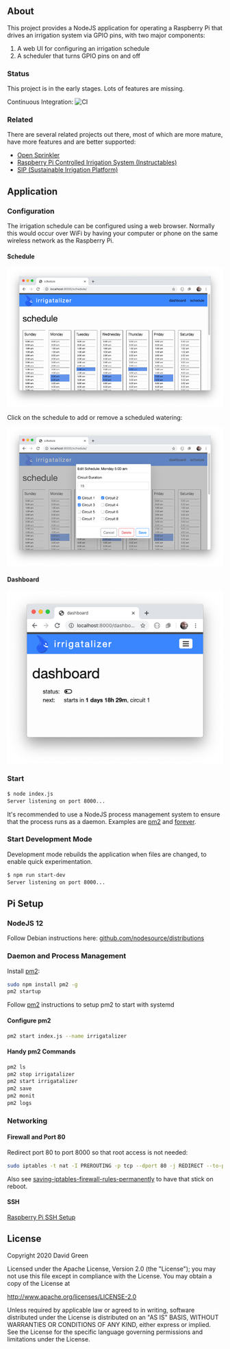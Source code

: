 ## About

This project provides a NodeJS application for operating a Raspberry Pi that drives an irrigation system via GPIO pins, with two major components:

1. A web UI for configuring an irrigation schedule
2. A scheduler that turns GPIO pins on and off

### Status

This project is in the early stages. Lots of features are missing.

Continuous Integration: ![CI](https://github.com/greensopinion/irrigatalizer/workflows/CI/badge.svg)

### Related

There are several related projects out there, most of which are more mature, have more features and are better supported:

- [Open Sprinkler](https://github.com/OpenSprinkler)
- [Raspberry Pi Controlled Irrigation System (Instructables)](https://www.instructables.com/id/Raspberry-Pi-Controlled-Irrigation-System/)
- [SIP (Sustainable Irrigation Platform)](https://dan-in-ca.github.io/SIP/)

## Application

### Configuration

The irrigation schedule can be configured using a web browser. Normally this would occur over WiFi by having your computer or phone on the same wireless network as the Raspberry Pi.

#### Schedule

![Schedule](dev-site/schedule.png)

Click on the schedule to add or remove a scheduled watering:

![Schedule](dev-site/schedule-entry.png)

#### Dashboard

![Dashboard](dev-site/dashboard.png)

### Start

```sh
$ node index.js
Server listening on port 8000...
```

It's recommended to use a NodeJS process management system to ensure that the process runs as a daemon. Examples are [pm2](https://pm2.io) and [forever](https://github.com/foreversd/forever).

### Start Development Mode

Development mode rebuilds the application when files are changed, to enable quick experimentation.

```sh
$ npm run start-dev
Server listening on port 8000...
```

## Pi Setup

### NodeJS 12

Follow Debian instructions here: [github.com/nodesource/distributions](https://github.com/nodesource/distributions/blob/master/README.md)

### Daemon and Process Management

Install [pm2](https://pm2.io):

```sh
sudo npm install pm2 -g
pm2 startup
```

Follow [pm2](https://pm2.io) instructions to setup pm2 to start with systemd

#### Configure pm2

```sh
pm2 start index.js --name irrigatalizer
```

#### Handy pm2 Commands

```sh
pm2 ls
pm2 stop irrigatalizer
pm2 start irrigatalizer
pm2 save
pm2 monit
pm2 logs
```

### Networking

#### Firewall and Port 80

Redirect port 80 to port 8000 so that root access is not needed:

```sh
sudo iptables -t nat -I PREROUTING -p tcp --dport 80 -j REDIRECT --to-port 8000
```

Also see [saving-iptables-firewall-rules-permanently](https://discourse.osmc.tv/t/saving-iptables-firewall-rules-permanently/7286/7) to have that stick on reboot.

#### SSH

[Raspberry Pi SSH Setup](https://www.greensopinion.com/2020/04/26/raspberry-pi-ssh-setup.html)

## License

Copyright 2020 David Green

Licensed under the Apache License, Version 2.0 (the "License"); you may not use this file except in compliance with the License. You may obtain a copy of the License at

http://www.apache.org/licenses/LICENSE-2.0

Unless required by applicable law or agreed to in writing, software distributed under the License is distributed on an "AS IS" BASIS, WITHOUT WARRANTIES OR CONDITIONS OF ANY KIND, either express or implied. See the License for the specific language governing permissions and limitations under the License.
